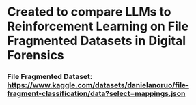 # Created to compare LLMs to Reinforcement Learning on File Fragmented Datasets in Digital Forensics

### File Fragmented Dataset: https://www.kaggle.com/datasets/danielanoruo/file-fragment-classification/data?select=mappings.json